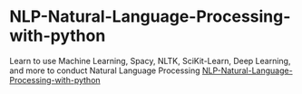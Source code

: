 # NLP-Natural-Language-Processing-with-python
Learn to use Machine Learning, Spacy, NLTK, SciKit-Learn, Deep Learning, and more to conduct Natural Language Processing
[NLP-Natural-Language-Processing-with-python](https://www.udemy.com/course/nlp-natural-language-processing-with-python/)
